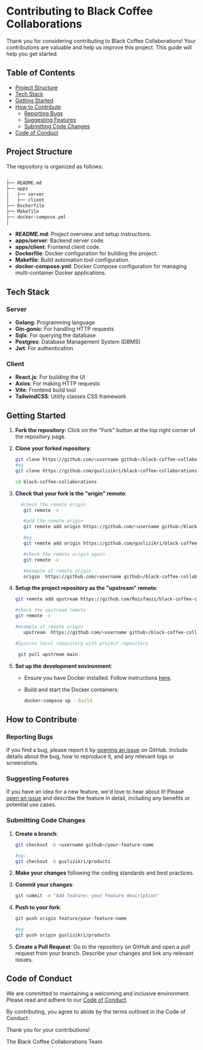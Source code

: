 # Contributing to Black Coffee Collaborations

Thank you for considering contributing to Black Coffee Collaborations! Your contributions are valuable and help us improve this project. This guide will help you get started.

## Table of Contents

- [Project Structure](#project-structure)
- [Tech Stack](#tech-stack)
- [Getting Started](#getting-started)
- [How to Contribute](#how-to-contribute)
  - [Reporting Bugs](#reporting-bugs)
  - [Suggesting Features](#suggesting-features)
  - [Submitting Code Changes](#submitting-code-changes)
- [Code of Conduct](#code-of-conduct)

## Project Structure

The repository is organized as follows:

```bash
.
├── README.md
├── apps
│   ├── server
│   ├── client
├── Dockerfile
├── Makefile
├── docker-compose.yml
│
```

- **README.md**: Project overview and setup instructions.
- **apps/server**: Backend server code.
- **apps/client**: Frontend client code.
- **Dockerfile**: Docker configuration for building the project.
- **Makefile**: Build automation tool configuration.
- **docker-compose.yml**: Docker Compose configuration for managing multi-container Docker applications.

## Tech Stack

### Server

- **Golang**: Programming language
- **Gin-gonic**: For handling HTTP requests
- **Sqlx**: For querying the database
- **Postgres**: Database Management System (DBMS)
- **Jwt**: For authentication

### Client

- **React.js**: For building the UI
- **Axios**: For making HTTP requests
- **Vite**: Frontend build tool
- **TailwindCSS**: Utility classes CSS framework

## Getting Started

1. **Fork the repository**: Click on the "Fork" button at the top right corner of the repository page.
2. **Clone your forked repository**:

   ```sh
   git clone https://github.com/<username github>/black-coffee-collaborations.git
   #eg
   git clone https://github.com/guslizikri/black-coffee-collaborations.git

   cd black-coffee-collaborations
   ```

3. **Check that your fork is the "origin" remote**:

   ```sh
     #check the remote origin
      git remote -v

      #add the remote origin
      git remote add origin https://github.com/<username github>/black-coffee-collaborations.git

      #eg
      git remote add origin https://github.com/guslizikri/black-coffee-collaborations.git

      #check the remote origin again
      git remote -v

      #example of remote origin
      origin  https://github.com/<username github>/black-coffee-collaborations.git

   ```

4. **Setup the project repository as the "upstream" remote**:

   ```sh
   git remote add upstream https://github.com/Roisfaozi/black-coffee-collaborations.git

   #check the upstream remote
   git remote -v

   #example of remote origin
      upstream  https://github.com/<username github>/black-coffee-collaborations.git

   #Syncron local repository with project repository

    git pull upstream main
   ```

5. **Set up the development environment**:

   - Ensure you have Docker installed. Follow instructions [here](https://docs.docker.com/get-docker/).

   - Build and start the Docker containers:
     ```sh
     docker-compose up --build
     ```

## How to Contribute

### Reporting Bugs

If you find a bug, please report it by [opening an issue](https://github.com/Roisfaozi/black-coffee-collaborations/issues) on GitHub. Include details about the bug, how to reproduce it, and any relevant logs or screenshots.

### Suggesting Features

If you have an idea for a new feature, we'd love to hear about it! Please [open an issue](https://github.com/Roisfaozi/black-coffee-collaborations/issues) and describe the feature in detail, including any benefits or potential use cases.

### Submitting Code Changes

1. **Create a branch**:

   ```sh
   git checkout -b <username github>/your-feature-name

   #eg:
   git checkout -b guslizikri/products
   ```

2. **Make your changes** following the coding standards and best practices.

3. **Commit your changes**:

   ```sh
   git commit -m "Add feature: your feature description"
   ```

4. **Push to your fork**:

   ```sh
   git push origin feature/your-feature-name

   #eg
   git push origin guslizikri/products
   ```

5. **Create a Pull Request**: Go to the repository on GitHub and open a pull request from your branch. Describe your changes and link any relevant issues.

## Code of Conduct

We are committed to maintaining a welcoming and inclusive environment. Please read and adhere to our [Code of Conduct](CODE_OF_CONDUCT.md).

By contributing, you agree to abide by the terms outlined in the Code of Conduct.

Thank you for your contributions!

The Black Coffee Collaborations Team
